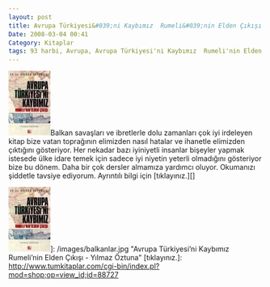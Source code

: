 ```yaml
---
layout: post
title: Avrupa Türkiyesi&#039;ni Kaybımız  Rumeli&#039;nin Elden Çıkışı - Yılmaz Öztuna
Date: 2008-03-04 00:41
Category: Kitaplar
tags: 93 harbi, Avrupa, Avrupa Türkiyesi'ni Kaybımız  Rumeli'nin Elden Çıkışı, balkanlar, osmanlı, rumeli, Türkiye, Yılmaz Öztuna
---
```


![Avrupa Türkiyesi’ni Kaybımız Rumeli’nin Elden Çıkışı - Yılmaz Öztuna][]Balkan savaşları ve ibretlerle dolu zamanları çok iyi
irdeleyen kitap bize vatan toprağının elimizden nasıl hatalar ve
ihanetle elimizden çıktığını gösteriyor. Her nekadar bazı iyiniyetli
insanlar bişeyler yapmak istesede ülke idare temek için sadece iyi
niyetin yeterli olmadığını gösteriyor bize bu dönem. Daha bir çok
dersler almamıza yardımcı oluyor. Okumanızı şiddetle tavsiye ediyorum.
Ayrıntılı bilgi için [tıklayınız.][]

  [Avrupa Türkiyesi’ni Kaybımız Rumeli’nin Elden Çıkışı - Yılmaz   Öztuna]: /images/balkanlar.thumbnail.jpg
  ![Avrupa Türkiyesi’ni Kaybımız Rumeli’nin Elden Çıkışı - Yılmaz   Öztuna][]]: /images/balkanlar.jpg
    "Avrupa Türkiyesi’ni Kaybımız  Rumeli’nin Elden Çıkışı - Yılmaz Öztuna"
  [tıklayınız.]: http://www.tumkitaplar.com/cgi-bin/index.pl?mod=shop;op=view_id;id=88727
